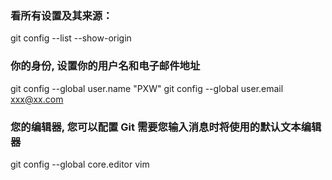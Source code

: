 
### 看所有设置及其来源：
git config --list --show-origin

### 你的身份, 设置你的用户名和电子邮件地址
git config --global user.name "PXW"
git config --global user.email xxx@xx.com

### 您的编辑器, 您可以配置 Git 需要您输入消息时将使用的默认文本编辑器
git config --global core.editor vim